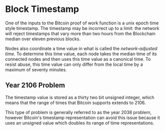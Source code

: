 # Block Timestamp

One of the inputs to the Bitcoin proof of work function is a unix epoch time style timestamp. The timestamp may be incorrect up to a limit: the network will reject timestamps that vary more than two hours from the Blockchain median over eleven previous blocks.

Nodes also coordinate a time value in what is called the *network-adjusted time*. To determine this time value, each node takes the median time of its connected nodes and then uses this time value as a canonical time. To resist abuse, this time value can only differ from the local time by a maximum of seventy minutes.

## Year 2106 Problem

The timestamp value is stored as a thirty two bit unsigned integer, which means that the range of times that Bitcoin supports extends to 2106. 

This type of problem is generally referred to as the year 2038 problem, however Bitcoin's timestamp representation can avoid this issue because it uses an unsigned value which doubles its range of time representations.

